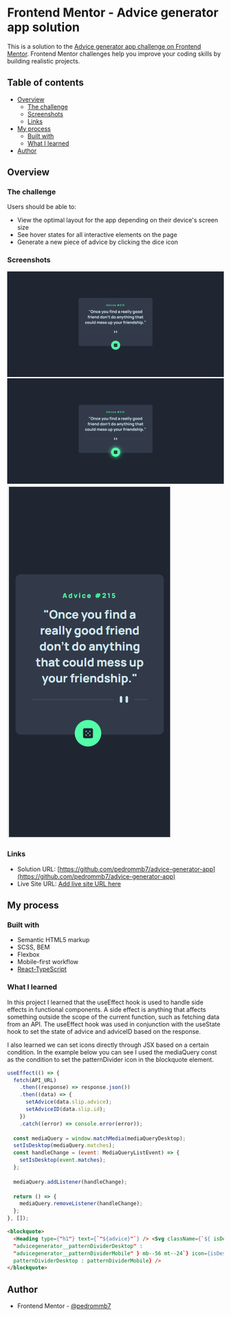 # Frontend Mentor - Advice generator app solution

This is a solution to the [Advice generator app challenge on Frontend Mentor](https://www.frontendmentor.io/challenges/advice-generator-app-QdUG-13db). Frontend Mentor challenges help you improve your coding skills by building realistic projects.

## Table of contents

- [Overview](#overview)
  - [The challenge](#the-challenge)
  - [Screenshots](#screenshots)
  - [Links](#links)
- [My process](#my-process)
  - [Built with](#built-with)
  - [What I learned](#what-i-learned)
- [Author](#author)

## Overview

### The challenge

Users should be able to:

- View the optimal layout for the app depending on their device's screen size
- See hover states for all interactive elements on the page
- Generate a new piece of advice by clicking the dice icon

### Screenshots

![](./screenshot_desktop.png)
![](./screenshot_desktopActiveState.png)
![](./screenshot_mobile.png)

### Links

- Solution URL: [https://github.com/pedrommb7/advice-generator-app](https://github.com/pedrommb7/advice-generator-app)
- Live Site URL: [Add live site URL here](https://your-live-site-url.com)

## My process

### Built with

- Semantic HTML5 markup
- SCSS, BEM
- Flexbox
- Mobile-first workflow
- [React-TypeScript](https://create-react-app.dev/docs/adding-typescript/)

### What I learned

In this project I learned that the useEffect hook is used to handle side effects in functional components. A side effect is anything that affects something outside the scope of the current function, such as fetching data from an API.
The useEffect hook was used in conjunction with the useState hook to set the state of advice and adviceID based on the response.

I also learned we can set icons directly through JSX based on a certain condition. In the example below you can see I used the mediaQuery const as the condition to set the patternDivider icon in the blockquote element.

```js
useEffect(() => {
  fetch(API_URL)
    .then((response) => response.json())
    .then((data) => {
      setAdvice(data.slip.advice);
      setAdviceID(data.slip.id);
    })
    .catch((error) => console.error(error));

  const mediaQuery = window.matchMedia(mediaQueryDesktop);
  setIsDesktop(mediaQuery.matches);
  const handleChange = (event: MediaQueryListEvent) => {
    setIsDesktop(event.matches);
  };

  mediaQuery.addListener(handleChange);

  return () => {
    mediaQuery.removeListener(handleChange);
  };
}, []);
```

```html
<blockquote>
  <Heading type={"h1"} text={`"${advice}"`} /> <Svg className={`${ isDesktop ?
  "advicegenerator__patternDividerDesktop" :
  "advicegenerator__patternDividerMobile" } mb--56 mt--24`} icon={isDesktop ?
  patternDividerDesktop : patternDividerMobile} />
</blockquote>
```

## Author

- Frontend Mentor - [@pedrommb7](https://www.frontendmentor.io/profile/pedrommb7)
